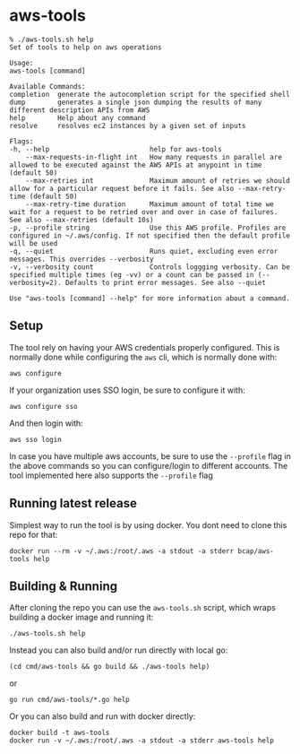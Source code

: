 # aws-tools

    % ./aws-tools.sh help
    Set of tools to help on aws operations

    Usage:
    aws-tools [command]

    Available Commands:
    completion  generate the autocompletion script for the specified shell
    dump        generates a single json dumping the results of many different description APIs from AWS
    help        Help about any command
    resolve     resolves ec2 instances by a given set of inputs

    Flags:
    -h, --help                         help for aws-tools
        --max-requests-in-flight int   How many requests in parallel are allowed to be executed against the AWS APIs at anypoint in time (default 50)
        --max-retries int              Maximum amount of retries we should allow for a particular request before it fails. See also --max-retry-time (default 50)
        --max-retry-time duration      Maximum amount of total time we wait for a request to be retried over and over in case of failures. See also --max-retries (default 10s)
    -p, --profile string               Use this AWS profile. Profiles are configured in ~/.aws/config. If not specified then the default profile will be used
    -q, --quiet                        Runs quiet, excluding even error messages. This overrides --verbosity
    -v, --verbosity count              Controls loggging verbosity. Can be specified multiple times (eg -vv) or a count can be passed in (--verbosity=2). Defaults to print error messages. See also --quiet

    Use "aws-tools [command] --help" for more information about a command.

## Setup

The tool rely on having your AWS credentials properly configured. This is normally done while configuring the `aws` cli, which is normally done with:

    aws configure

If your organization uses SSO login, be sure to configure it with:

    aws configure sso

And then login with:

    aws sso login

In case you have multiple aws accounts, be sure to use the `--profile` flag in the above commands so you can configure/login to different accounts. The tool implemented here also supports the `--profile` flag

## Running latest release

Simplest way to run the tool is by using docker. You dont need to clone this repo for that:

    docker run --rm -v ~/.aws:/root/.aws -a stdout -a stderr bcap/aws-tools help

## Building & Running

After cloning the repo you can use the `aws-tools.sh` script, which wraps building a docker image and running it:

    ./aws-tools.sh help

Instead you can also build and/or run directly with local go: 

    (cd cmd/aws-tools && go build && ./aws-tools help)

or

    go run cmd/aws-tools/*.go help

Or you can also build and run with docker directly: 

    docker build -t aws-tools
    docker run -v ~/.aws:/root/.aws -a stdout -a stderr aws-tools help


